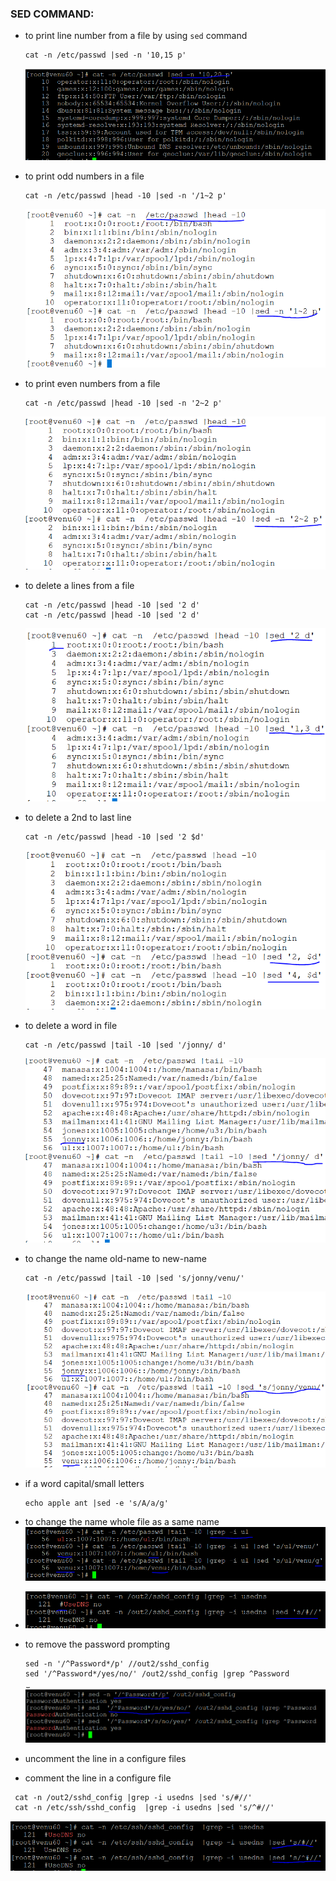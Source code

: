 ### SED COMMAND:

* to print line number from a file by using `sed` command
  ```
  cat -n /etc/passwd |sed -n '10,15 p'
  ```
  ![preview](images/sed.PNG)
* to print odd numbers in a file
  ```
  cat -n /etc/passwd |head -10 |sed -n '/1~2 p'
  ```  
  ![preview](images/sed0.PNG)
* to print even numbers from a file   
  ```
  cat -n /etc/passwd |head -10 |sed -n '2~2 p'
  ```
  ![preview](images/sed1.PNG)
* to delete a lines from a file
  ```
  cat -n /etc/passwd |head -10 |sed '2 d'
  cat -n /etc/passwd |head -10 |sed '2 d'
  ```  
  ![preview](images/sed2.PNG)
* to delete a 2nd to last line 
  ```
  cat -n /etc/passwd |head -10 |sed '2 $d'
  ```  
  ![preview](images/sed3.PNG)
* to delete a word in file
  ```
  cat -n /etc/passwd |tail -10 |sed '/jonny/ d'
  ```  
  ![preview](images/sed4.PNG)
* to change the name old-name to new-name
  ```
  cat -n /etc/passwd |tail -10 |sed 's/jonny/venu/'
  ```  
  ![preview](images/sed5.PNG)
* if a word capital/small letters
  ```
  echo apple ant |sed -e 's/A/a/g'
  ```
* to change the name whole file as a same name
  ![preview](images/sed6.PNG)
*  
  ![preview](images/sed7.PNG)
* to remove the password prompting
  ```
  sed -n '/^Password*/p' //out2/sshd_config
  sed '/^Password*/yes/no/' /out2/sshd_config |grep ^Password
  ```  
  ![preview](images/sed8.PNG)

*   uncomment the line in a configure files
*  comment the line in a configure file
  ```
   cat -n /out2/sshd_config |grep -i usedns |sed 's/#//'
   cat -n /etc/ssh/sshd_config  |grep -i usedns |sed 's/^#//'
  ```    
  ![preview](images/sed9.PNG)
  
